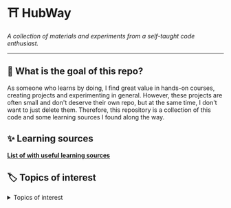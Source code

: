 # :shinto_shrine: HubWay
*A collection of materials and experiments from a self-taught code enthusiast.*

---

## :checkered_flag: What is the goal of this repo?

As someone who learns by doing, I find great value in hands-on courses, creating projects and experimenting in general. However, these projects are often small and don't deserve their own repo, but at the same time, I don't want to just delete them. Therefore, this repository is a collection of this code and some learning sources I found along the way.

## :sparkles: Learning sources
[**List of with useful learning sources**](Sources/README.md)

## :label: Topics of interest

<details>
  <summary>Topics of interest</summary>
  
  - [x] Git e GitHub
  - [x] HTML5
  - [x] CSS3
  - [x] JavaScript
  - [x] PHP & MySQL
  - [x] APIs
  - [x] Node.js
  - [x] Firebase
  - [x] React
  - [x] Material-UI
  - [x] Framer Motion
  - [x] Next.js
  - [ ] MongoDB
  - [ ] Web sockets
  - [ ] JWT
  - [ ] TypeScript
  - [ ] Linux
  - [ ] Shell Scripting
</details>

